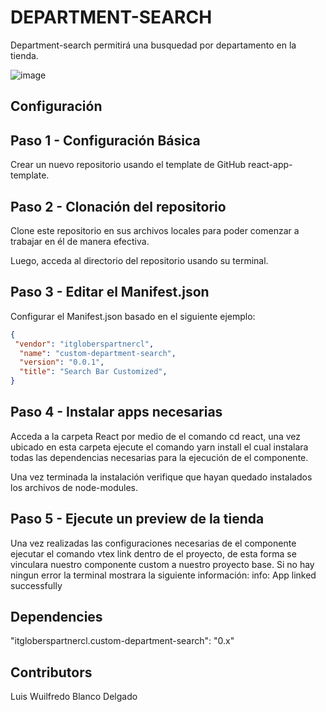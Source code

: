# DEPARTMENT-SEARCH

Department-search permitirá una busquedad por departamento en la tienda.

![image](https://res.cloudinary.com/dqut4ajgf/image/upload/v1673896864/department_search_img_wufdfl.png)

## Configuración 

## Paso 1 - Configuración Básica

Crear un nuevo repositorio usando el template de GitHub react-app-template.

## Paso 2 - Clonación del repositorio

Clone este repositorio en sus archivos locales para poder comenzar a trabajar en él de manera efectiva.

Luego, acceda al directorio del repositorio usando su terminal. 

## Paso 3 - Editar el Manifest.json

Configurar el Manifest.json basado en el siguiente ejemplo:

```json
{
 "vendor": "itgloberspartnercl",
  "name": "custom-department-search",
  "version": "0.0.1",
  "title": "Search Bar Customized",
}
```

## Paso 4 - Instalar apps necesarias

Acceda a la carpeta React por medio de el comando cd react, una vez ubicado en esta carpeta ejecute el comando yarn install el cual instalara todas las dependencias necesarias para la ejecución de el componente.

Una vez terminada la instalación verifique que hayan quedado instalados los archivos de node-modules.

## Paso 5 - Ejecute un preview de la tienda

Una vez realizadas las configuraciones necesarias de el componente  ejecutar el comando vtex link dentro de el proyecto, de esta forma se vinculara nuestro componente custom a nuestro proyecto base. Si no hay ningun error la terminal mostrara la siguiente información: info: App linked successfully

## Dependencies

"itgloberspartnercl.custom-department-search": "0.x"

## Contributors

Luis Wuilfredo Blanco Delgado
